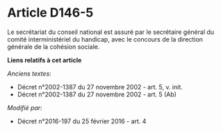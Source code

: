 # Article D146-5

Le secrétariat du conseil national est assuré par le    secrétaire général du comité interministériel du handicap, avec le
concours de la direction générale de la cohésion sociale.

**Liens relatifs à cet article**

_Anciens textes_:

  - Décret n°2002-1387 du 27 novembre 2002 - art. 5, v. init.
  - Décret n°2002-1387 du 27 novembre 2002 - art. 5 (Ab)

_Modifié par_:

  - Décret n°2016-197 du 25 février 2016 - art. 4
